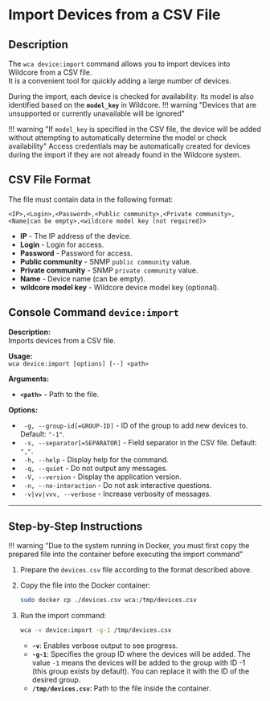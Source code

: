 # Import Devices from a CSV File

## Description

The `wca device:import` command allows you to import devices into Wildcore from a CSV file.  
It is a convenient tool for quickly adding a large number of devices.

During the import, each device is checked for availability. Its model is also identified based on the **`model_key`** in Wildcore.
!!! warning "Devices that are unsupported or currently unavailable will be ignored"

!!! warning "If `model_key` is specified in the CSV file, the device will be added without attempting to automatically determine the model or check availability"
Access credentials may be automatically created for devices during the import if they are not already found in the Wildcore system.

## CSV File Format

The file must contain data in the following format:
```
<IP>,<Login>,<Password>,<Public community>,<Private community>,<Name|can be empty>,<wildcore model key (not required)>
```   


* **IP** - The IP address of the device.
* **Login** - Login for access.
* **Password** - Password for access.
* **Public community** - SNMP `public community` value.
* **Private community** - SNMP `private community` value.
* **Name** - Device name (can be empty).
* **wildcore model key** - Wildcore device model key (optional).

## Console Command `device:import`

**Description:**  
Imports devices from a CSV file.

**Usage:**  
`wca device:import [options] [--] <path>`

**Arguments:**

* **`<path>`** - Path to the file.

**Options:**

* ` -g, --group-id[=GROUP-ID]` - ID of the group to add new devices to. Default: `"-1"`.
* ` -s, --separator[=SEPARATOR]` - Field separator in the CSV file. Default: `","`.
* ` -h, --help` - Display help for the command.
* ` -q, --quiet` - Do not output any messages.
* ` -V, --version` - Display the application version.
* ` -n, --no-interaction` - Do not ask interactive questions.
* ` -v|vv|vvv, --verbose` - Increase verbosity of messages.

---

## Step-by-Step Instructions

!!! warning "Due to the system running in Docker, you must first copy the prepared file into the container before executing the import command"

1. Prepare the `devices.csv` file according to the format described above.

2. Copy the file into the Docker container:
    ```bash
    sudo docker cp ./devices.csv wca:/tmp/devices.csv
    ```

3. Run the import command:
    ```bash
    wca -v device:import -g-1 /tmp/devices.csv
    ```
    * **`-v`**: Enables verbose output to see progress.
    * **`-g-1`**: Specifies the group ID where the devices will be added. The value `-1` means the devices will be added to the group with ID -1 (this group exists by default). You can replace it with the ID of the desired group.
    * **`/tmp/devices.csv`**: Path to the file inside the container.
